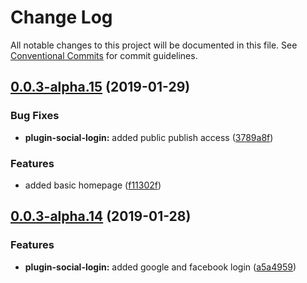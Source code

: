 # Change Log

All notable changes to this project will be documented in this file.
See [Conventional Commits](https://conventionalcommits.org) for commit guidelines.

## [0.0.3-alpha.15](https://github.com/origami-cms/core/tree/master/packages/plugin-social-login/compare/v0.0.3-alpha.14...v0.0.3-alpha.15) (2019-01-29)


### Bug Fixes

* **plugin-social-login:** added public publish access ([3789a8f](https://github.com/origami-cms/core/tree/master/packages/plugin-social-login/commit/3789a8f))


### Features

* added basic homepage ([f11302f](https://github.com/origami-cms/core/tree/master/packages/plugin-social-login/commit/f11302f))





## [0.0.3-alpha.14](https://github.com/origami-cms/core/tree/master/packages/plugin-social-login/compare/v0.0.3-alpha.13...v0.0.3-alpha.14) (2019-01-28)


### Features

* **plugin-social-login:** added google and facebook login ([a5a4959](https://github.com/origami-cms/core/tree/master/packages/plugin-social-login/commit/a5a4959))
